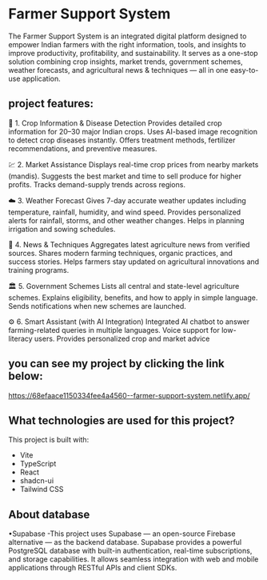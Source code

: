 # Farmer Support System 

The Farmer Support System is an integrated digital platform designed to empower Indian farmers with the right information, tools, and insights to improve productivity, profitability, and sustainability. It serves as a one-stop solution combining crop insights, market trends, government schemes, weather forecasts, and agricultural news & techniques — all in one easy-to-use application.

## project features:

🌱 1. Crop Information & Disease Detection
Provides detailed crop information for 20–30 major Indian crops.
Uses AI-based image recognition to detect crop diseases instantly.
Offers treatment methods, fertilizer recommendations, and preventive measures.


💹 2. Market Assistance
Displays real-time crop prices from nearby markets (mandis).
Suggests the best market and time to sell produce for higher profits.
Tracks demand-supply trends across regions.

☁️ 3. Weather Forecast
Gives 7-day accurate weather updates including temperature, rainfall, humidity, and wind speed.
Provides personalized alerts for rainfall, storms, and other weather changes.
Helps in planning irrigation and sowing schedules.

📰 4. News & Techniques
Aggregates latest agriculture news from verified sources.
Shares modern farming techniques, organic practices, and success stories.
Helps farmers stay updated on agricultural innovations and training programs.

🏛️ 5. Government Schemes
Lists all central and state-level agriculture schemes.
Explains eligibility, benefits, and how to apply in simple language.
Sends notifications when new schemes are launched.

⚙️ 6. Smart Assistant (with AI Integration)
Integrated AI chatbot to answer farming-related queries in multiple languages.
Voice support for low-literacy users.
Provides personalized crop and market advice

## you can see my project by clicking the link below:
https://68efaace1150334fee4a4560--farmer-support-system.netlify.app/

## What technologies are used for this project?

This project is built with:
- Vite
- TypeScript
- React
- shadcn-ui
- Tailwind CSS
  
## About database 
•Supabase -This project uses Supabase — an open-source Firebase alternative — as the backend database. Supabase provides a powerful PostgreSQL database with built-in authentication, real-time subscriptions, and storage capabilities. It allows seamless integration with web and mobile applications through RESTful APIs and client SDKs.
